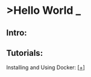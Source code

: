 <head>
  <link href="style/style.css" rel="stylesheet"></link>
  </head>

# >Hello World <span class="blink">_</span>
## Intro:


## Tutorials:
Installing and Using Docker: [[+]](article/Docker.md)
